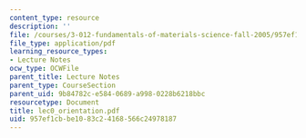 ```yaml
---
content_type: resource
description: ''
file: /courses/3-012-fundamentals-of-materials-science-fall-2005/957ef1cbbe1083c24168566c24978187_lec0_orientation.pdf
file_type: application/pdf
learning_resource_types:
- Lecture Notes
ocw_type: OCWFile
parent_title: Lecture Notes
parent_type: CourseSection
parent_uid: 9b84782c-e584-0689-a998-0228b6218bbc
resourcetype: Document
title: lec0_orientation.pdf
uid: 957ef1cb-be10-83c2-4168-566c24978187
---
```

